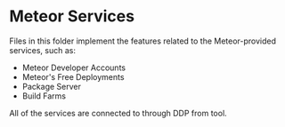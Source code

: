 # Meteor Services

Files in this folder implement the features related to the Meteor-provided
services, such as:

- Meteor Developer Accounts
- Meteor's Free Deployments
- Package Server
- Build Farms

All of the services are connected to through DDP from tool.
